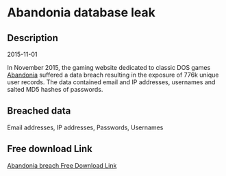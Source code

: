 # Abandonia database leak

## Description

2015-11-01

In November 2015, the gaming website dedicated to classic DOS games <a href="http://www.abandonia.com" target="_blank" rel="noopener">Abandonia</a> suffered a data breach resulting in the exposure of 776k unique user records. The data contained email and IP addresses, usernames and salted MD5 hashes of passwords.

## Breached data

Email addresses, IP addresses, Passwords, Usernames

## Free download Link

[Abandonia breach Free Download Link](https://tinyurl.com/2b2k277t)
